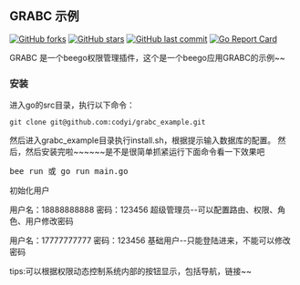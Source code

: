 ## GRABC 示例
[![GitHub forks](https://img.shields.io/github/forks/codyi/grabc_example.svg?style=social&label=Forks)](https://github.com/codyi/grabc_example/network)
[![GitHub stars](https://img.shields.io/github/stars/codyi/grabc_example.svg?style=social&label=Starss)](https://github.com/codyi/grabc_example/stargazers)
[![GitHub last commit](https://img.shields.io/github/last-commit/codyi/grabc_example.svg)](https://github.com/codyi/grabc_example)
[![Go Report Card](https://goreportcard.com/badge/github.com/codyi/grabc_example)](https://goreportcard.com/report/github.com/codyi/grabc_example)  

GRABC 是一个beego权限管理插件，这个是一个beego应用GRABC的示例~~

### 安装
进入go的src目录，执行以下命令：

    git clone git@github.com:codyi/grabc_example.git
    
然后进入grabc_example目录执行install.sh，根据提示输入数据库的配置。
然后，然后安装完啦~~~~~~是不是很简单抓紧运行下面命令看一下效果吧

<pre>
bee run 或 go run main.go
</pre>
初始化用户  

用户名：18888888888 密码：123456  超级管理员--可以配置路由、权限、角色、用户修改密码  

用户名：17777777777 密码：123456  基础用户--只能登陆进来，不能可以修改密码  


tips:可以根据权限动态控制系统内部的按钮显示，包括导航，链接~~
